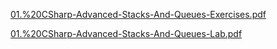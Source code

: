 [01.%20CSharp-Advanced-Stacks-And-Queues-Exercises.pdf](https://github.com/spazbg/CSharp-Advanced/blob/master/Stacks%20And%20Queues/01.%20CSharp-Advanced-Stacks-And-Queues-Exercises.pdf)

[01.%20CSharp-Advanced-Stacks-And-Queues-Lab.pdf](https://github.com/spazbg/CSharp-Advanced/blob/master/Stacks%20And%20Queues/01.%20CSharp-Advanced-Stacks-And-Queues-Lab.pdf)
